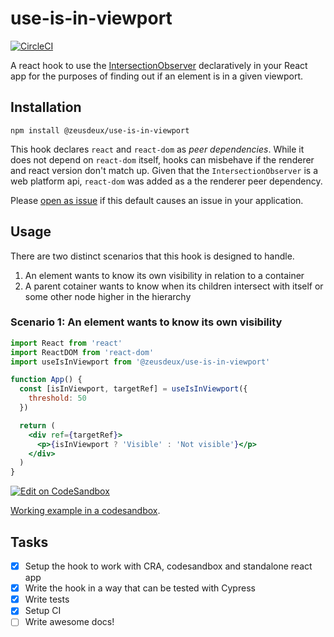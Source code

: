 # use-is-in-viewport

[![CircleCI](https://circleci.com/gh/zeusdeux/use-is-in-viewport.svg?style=svg)](https://circleci.com/gh/zeusdeux/use-is-in-viewport)

A react hook to use the
[IntersectionObserver](https://developer.mozilla.org/en-US/docs/Web/API/Intersection_Observer_API)
declaratively in your React app for the purposes of finding out if an element is in a given
viewport.

## Installation

`npm install @zeusdeux/use-is-in-viewport`

This hook declares `react` and `react-dom` as _peer dependencies_. While it does not depend on
`react-dom` itself, hooks can misbehave if the renderer and react version don't match up. Given that
the `IntersectionObserver` is a web platform api, `react-dom` was added as a the renderer peer
dependency.

Please [open as issue](https://github.com/zeusdeux/use-is-in-viewport/issues/new) if this default
causes an issue in your application.

## Usage

There are two distinct scenarios that this hook is designed to handle.

1. An element wants to know its own visibility in relation to a container
2. A parent cotainer wants to know when its children intersect with itself or some other node higher
   in the hierarchy

### Scenario 1: An element wants to know its own visibility

```jsx
import React from 'react'
import ReactDOM from 'react-dom'
import useIsInViewport from '@zeusdeux/use-is-in-viewport'

function App() {
  const [isInViewport, targetRef] = useIsInViewport({
    threshold: 50
  })

  return (
    <div ref={targetRef}>
      <p>{isInViewport ? 'Visible' : 'Not visible'}</p>
    </div>
  )
}
```

[![Edit on CodeSandbox](https://codesandbox.io/static/img/play-codesandbox.svg)](https://codesandbox.io/s/vyr0xw5o70?fontsize=14)

[Working example in a codesandbox](https://codesandbox.io/s/54r7k92m04?fontsize=14).

## Tasks

- [x] Setup the hook to work with CRA, codesandbox and standalone react app
- [x] Write the hook in a way that can be tested with Cypress
- [x] Write tests
- [x] Setup CI
- [ ] Write awesome docs!
